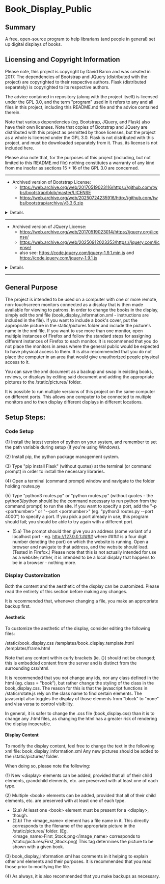 # Book_Display_Public

## Summary
A free, open-source program to help librarians (and people in general) set up digital displays of books.


## Licensing and Copyright Information
Please note, this project is copyright by David Baron and was created in 2017.  The dependencies of Bootstrap and JQuery (distributed with the project) are copyrighted to their respective authors. Flask (distributed separately) is copyrighted to its respective authors.

The advice contained in repository (along with the project itself) is licensed under the GPL 3.0, and the term "program" used in it refers to any and all files in this project, including this README.md file and the advice contained therein.

Note that various dependencies (eg. Bootstrap, JQuery, and Flask) also have their own licenses.  Note that copies of Bootstrap and JQuery are distributed with this project as permitted by those licenses, but the project as a whole is licensed under the GPL 3.0.  Flask is not distributed with this project, and must be downloaded separately from it.  Thus, its license is not included here.

Please also note that, for the purposes of this project (including, but not limited to this README.md file) nothing constitutes a warranty of any kind from me insofar as sections 15 + 16 of the GPL 3.0 are concerned.

---
- Archived version of Bootstrap License:
  - https://web.archive.org/web/20170519023116/https://github.com/twbs/bootstrap/blob/master/LICENSE
  - https://web.archive.org/web/20250724235916/http://github.com/twbs/bootstrap/archive/v3.3.6.zip

<details>
I've quoted bootstrap's MIT License below from the above-linked zip file.  Please, make sure to double-check and verify.

"
The MIT License (MIT)

Copyright (c) 2011-2015 Twitter, Inc

Permission is hereby granted, free of charge, to any person obtaining a copy
of this software and associated documentation files (the "Software"), to deal
in the Software without restriction, including without limitation the rights
to use, copy, modify, merge, publish, distribute, sublicense, and/or sell
copies of the Software, and to permit persons to whom the Software is
furnished to do so, subject to the following conditions:

The above copyright notice and this permission notice shall be included in
all copies or substantial portions of the Software.

THE SOFTWARE IS PROVIDED "AS IS", WITHOUT WARRANTY OF ANY KIND, EXPRESS OR
IMPLIED, INCLUDING BUT NOT LIMITED TO THE WARRANTIES OF MERCHANTABILITY,
FITNESS FOR A PARTICULAR PURPOSE AND NONINFRINGEMENT. IN NO EVENT SHALL THE
AUTHORS OR COPYRIGHT HOLDERS BE LIABLE FOR ANY CLAIM, DAMAGES OR OTHER
LIABILITY, WHETHER IN AN ACTION OF CONTRACT, TORT OR OTHERWISE, ARISING FROM,
OUT OF OR IN CONNECTION WITH THE SOFTWARE OR THE USE OR OTHER DEALINGS IN
THE SOFTWARE.
"
</details>

---

- Archived version of JQuery License:
  - https://web.archive.org/web/20170519023014/https://jquery.org/license/
  - https://web.archive.org/web/20250912023353/https://jquery.com/license/
  - also see: https://code.jquery.com/jquery-1.9.1.min.js and https://code.jquery.com/jquery-1.9.1.js
<details>

Please make sure to check the full license at the links - relevant information may not end up included below.

The quote from the first above link states in part:

"
Projects referencing this document are released under the terms of the MIT license.

The MIT License is simple and easy to understand and it places almost no restrictions on what you can do with the Project.

You are free to use the Project in any other project (even commercial projects) as long as the copyright header is left intact.
"

However, I'm not entirely sure if that is correct.  (See: https://web.archive.org/web/20250914213224/https://stackoverflow.com/questions/25709190/including-jquery-in-a-public-project-license )  The source at the link indicates that one may well be obligated to reproduce and distribute the permission notice in the MIT License as well.  Please note that bootstrap's license is also MIT and is included above; obviously the copyright information must change (see copyright notice in the jquery-1.9.1.js for the notice for JQuery), but I do not see why the permission notice would, given the information at the above links.  Thus, I hope in noting such that I have fulfilled the quoted obligation above and any obligation coming from the license, whichever may apply.  In any event, please refer to JQuery's website for further details.  I am not a lawyer and cannot give legal advice.

</details>

---

## General Purpose
The project is intended to be used on a computer with one or more remote, non-touchscreen monitors connected as a display that is then made available for viewing to patrons. In order to change the books in the display, simply edit the xml file (book_display_information.xml - instructions are included in the file).  If you want to include a book's cover, put the appropriate picture in the static/pictures folder and include the picture's name in the xml file.  If you want to use more than one monitor, open multiple instances of Firefox and follow the standard steps for assigning different instances of Firefox to each monitor.  It is recommened that you do not place the monitors in areas where the general public would be expected to have physical access to them.  It is also recommended that you do not place the computer in an area that would give unauthorized people physical access to it.

You can save the xml document as a backup and swap in existing books, reviews, or displays by editing said document and adding the appropriate pictures to the /static/pictures/ folder.

It is possible to run multiple versions of this project on the same computer on different ports.  This allows one computer to be connected to multiple monitors and to then display different displays in different locations.

## Setup Steps:

### Code Setup 

(1) Install the latest version of python on your system, and remember to set the path variable during setup (if you're using Windows).

(2) Install pip, the python package management system.

(3) Type "pip install Flask" (without quotes) at the terminal (or command prompt) in order to install the necessary libraries. 

(4) Open a terminal (command prompt) window and navigate to the folder holding routes.py

(5) Type "python3 routes.py" or "python routes.py" (without quotes - the python3/python should be the command necessary to run python from the command prompt) to run the site. If you want to specify a port, add the "-p &lt;portnumber&gt;" or "--port &lt;portnumber&gt;" (eg. "python3 routes.py --port 4000") to specify a port.  If you pick a port already in use, this program should fail; you should be able to try again with a different port.

- (5.a) The prompt should then give you an address (some variant of a localhost port - eg. http://127.0.0.1:#### where #### is a four digit number denoting the port) on which the website is running. Open a browser and navigate to that address, and the website should load. (Tested in Firefox.) Please note that this is not actually intended for use as a website; rather, it is intended to be a local display that happens to be in a browser - nothing more.

### Display Customization

Both the content and the aesthetic of the display can be customized.  Please read the entirety of this section before making any changes.

It is recommended that, whenever changing a file, you make an appropriate backup first.

#### Aesthetic

To customize the aesthetic of the display, consider editing the following files:

/static/book_display.css
/templates/book_display_template.html
/templates/frame.html

Note that any content within curly brackets (ie. {}) should not be changed; this is embedded content from the server and is distinct from the surrounding css/html.

It is recommended that you not change any ids, nor any class defined in the html (eg. class = "book"), but rather change the styling of the class in the book_display.css.  The reason for this is that the javascript functions in /static/rotate.js rely on the class name to find certain elements.  The javascript also toggles the display of those elements from "block" to "none" and visa versa to control visibility.

In general, it is safer to change the .css file (book_display.css) than it is to change any .html files, as changing the html has a greater risk of rendering the display inoperable.

#### Display Content

To modify the display content, feel free to change the text in the following xml file: book_display_information.xml
Any new pictures should be added to the /static/pictures/ folder.

When doing so, please note the following:

(1) New &lt;display&gt; elements can be added, provided that all of their child elements, grandchild elements, etc. are preserved with at least one of each type.

(2) Multiple &lt;book&gt; elements can be added, provided that all of their child elements, etc. are preserved with at least one of each type.
- (2.a) At least one &lt;book&gt; element must be present for a &lt;display&gt;, though.
- (2.b) The &lt;image_name&gt; element has a file name in it.  This directly corresponds to the filename of the appropriate picture in the /static/pictures/ folder.  (Eg. &lt;image_name&gt;First_Stock.png&lt;/image_name&gt; corresponds to /static/pictures/First_Stock.png) This tag determines the picture to be shown with a given book.

(3) book_display_information.xml has comments in it helping to explain other xml elements and their purposes.  It is recommended that you read those prior to modifying the file.

(4) As always, it is also recommended that you make backups as necessary.


